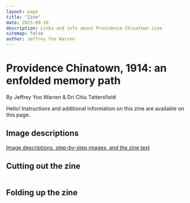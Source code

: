 ```yaml
---
layout: page
title: "Zine"
date: 2023-09-16
description: Links and info about Providence Chinatown zine
sitemap: false
author: Jeffrey Yoo Warren
---
```


# Providence Chinatown, 1914: an enfolded memory path

By Jeffrey Yoo Warren & Dri Chiu Tattersfield

Hello! Instructions and additional information on this zine are available on this page.

## Image descriptions

[Image descriptions, step-by-step images, and the zine text](https://jywarren.github.io/enfolded-memory-path/)

## Cutting out the zine

<div class="youtube-video-container">
<iframe width="560" height="315" src="https://www.youtube.com/embed/9zlnhRDGmFk?si=IJKjKdtFtoMQdBGX" title="YouTube video player" frameborder="0" allow="accelerometer; autoplay; clipboard-write; encrypted-media; gyroscope; picture-in-picture; web-share" allowfullscreen></iframe> 
</div>

## Folding up the zine

<div class="youtube-video-container">
<iframe width="560" height="315" src="https://www.youtube.com/embed/NipXnVwpNSo?si=o6ynpgCnhqwQ7j6q" title="YouTube video player" frameborder="0" allow="accelerometer; autoplay; clipboard-write; encrypted-media; gyroscope; picture-in-picture; web-share" allowfullscreen></iframe>
</div>

<style>

.youtube-video-container {
  position: relative;
  overflow: hidden;
  width: 100%;
  margin-bottom: 20px;
}

.youtube-video-container::after {
  display: block;
  content: "";
/*  padding-top: 56.25%; */
}

.youtube-video-container iframe {
  position: absolute;
  top: 0;
  left: 0;
  width: 100%;
  height: 100%;
}

</style>
